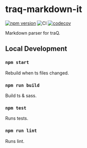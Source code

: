 # traq-markdown-it

[![npm version](https://badge.fury.io/js/%40traptitech%2Ftraq-markdown-it.svg)](https://badge.fury.io/js/%40traptitech%2Ftraq-markdown-it)
![CI](https://github.com/traPtitech/traq-markdown-it/workflows/CI/badge.svg)
[![codecov](https://codecov.io/gh/traPtitech/traq-markdown-it/branch/master/graph/badge.svg)](https://codecov.io/gh/traPtitech/traq-markdown-it)

Markdown parser for traQ.

## Local Development
### `npm start`
Rebuild when ts files changed.

### `npm run build`
Build ts & sass.

### `npm test`
Runs tests.

### `npm run lint`
Runs lint.
